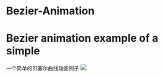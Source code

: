 # Bezier-Animation
# Bezier animation example of a simple
一个简单的贝塞尔曲线动画例子
![](http://upload-images.jianshu.io/upload_images/145010-c5aaadf846e73e1a.gif?imageMogr2/auto-orient/strip)
